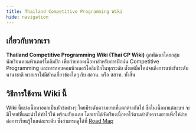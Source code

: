 ```yaml
---
title: Thailand Competitive Programming Wiki
hide: navigation
---
```


## เกี่ยวกับพวกเรา

**Thailand Competitive Programming Wiki (Thai CP Wiki)** ถูกพัฒนาโดยกลุ่มนักเรียนคอมพิวเตอร์โอลิมปิก เพื่อถ่ายทอดเนื้อหาสำหรับการฝึกฝน Competitive Programming และการสอบคอมพิวเตอร์โอลิมปิกในทุกระดับ ตั้งแต่มือใหม่จนถึงการแข่งขันระดับนานาชาติ พวกเราไม่มีส่วนเกี่ยวข้องใดๆ กับ สอวน. หรือ สสวท. ทั้งสิ้น

## วิธีการใช้งาน Wiki นี้

Wiki นี้แบ่งเนื้อหาออกเป็นหัวข้อต่างๆ โดยมีระดับความยากที่แตกต่างกันไป ซึ่งในเนื้อหาแต่ละบท จะมีโจทย์ที่แนะนำให้ทำไว้ให้ พร้อมกับเฉลย โดยเราได้จัดเรียงเนื้อหาไว้ตามลำดับความยากเพื่อให้ง่ายต่อการเรียนรู้ในแต่ละระดับ ซึ่งสามารถดูได้ที่ [Road Map](roadmap/basic.md)
